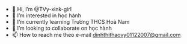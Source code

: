 - 👋 Hi, I’m @TVy-xink-girl
- 👀 I’m interested in học hành
- 🌱 I’m currently learning Trường THCS Hoà Nam
- 💞️ I’m looking to collaborate on học hành
- 📫 How to reach me theo e-mail dinhthithaovy01122007@gmail.com

<!---
TVy-xink-girl/TVy-xink-girl is a ✨ special ✨ repository because its `README.md` (this file) appears on your GitHub profile.
You can click the Preview link to take a look at your changes.
--->

